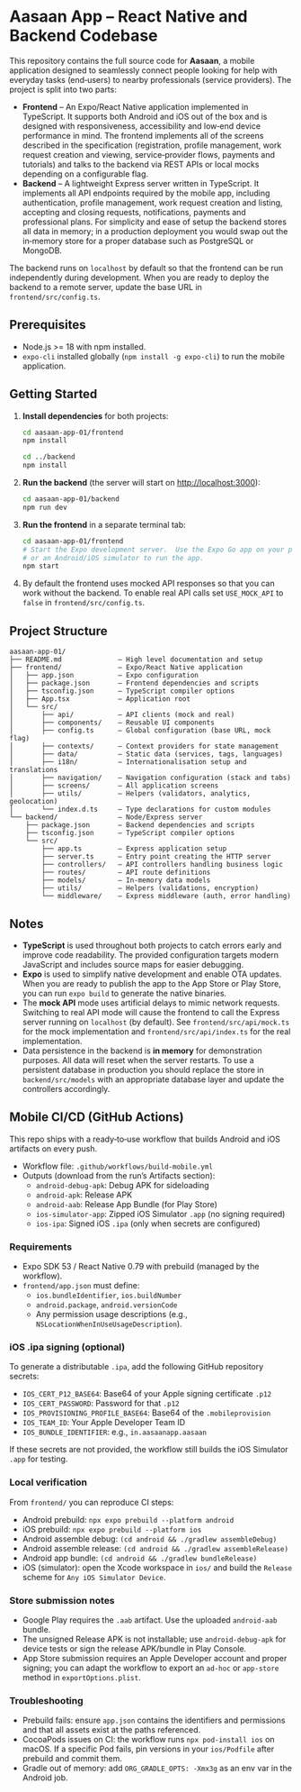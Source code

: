 # Aasaan App – React&nbsp;Native and Backend Codebase

This repository contains the full source code for **Aasaan**, a mobile application
designed to seamlessly connect people looking for help with everyday tasks
(end‑users) to nearby professionals (service providers).  The project is split
into two parts:

* **Frontend** – An Expo/React Native application implemented in TypeScript.  It
  supports both Android and iOS out of the box and is designed with
  responsiveness, accessibility and low‑end device performance in mind.  The
  frontend implements all of the screens described in the specification
  (registration, profile management, work request creation and viewing,
  service‑provider flows, payments and tutorials) and talks to the backend via
  REST APIs or local mocks depending on a configurable flag.
* **Backend** – A lightweight Express server written in TypeScript.  It
  implements all API endpoints required by the mobile app, including
  authentication, profile management, work request creation and listing,
  accepting and closing requests, notifications, payments and professional
  plans.  For simplicity and ease of setup the backend stores all data in
  memory; in a production deployment you would swap out the in‑memory
  store for a proper database such as PostgreSQL or MongoDB.

The backend runs on `localhost` by default so that the frontend can be run
independently during development.  When you are ready to deploy the backend
to a remote server, update the base URL in `frontend/src/config.ts`.

## Prerequisites

* Node.js >= 18 with npm installed.
* `expo-cli` installed globally (`npm install -g expo-cli`) to run the
  mobile application.

## Getting Started

1. **Install dependencies** for both projects:

   ```bash
   cd aasaan-app-01/frontend
   npm install

   cd ../backend
   npm install
   ```

2. **Run the backend** (the server will start on <http://localhost:3000>):

   ```bash
   cd aasaan-app-01/backend
   npm run dev
   ```

3. **Run the frontend** in a separate terminal tab:

   ```bash
   cd aasaan-app-01/frontend
   # Start the Expo development server.  Use the Expo Go app on your phone
   # or an Android/iOS simulator to run the app.
   npm start
   ```

4. By default the frontend uses mocked API responses so that you can work
   without the backend.  To enable real API calls set `USE_MOCK_API` to
   `false` in `frontend/src/config.ts`.

## Project Structure

```text
aasaan-app-01/
├── README.md              – High level documentation and setup
├── frontend/              – Expo/React Native application
│   ├── app.json           – Expo configuration
│   ├── package.json       – Frontend dependencies and scripts
│   ├── tsconfig.json      – TypeScript compiler options
│   ├── App.tsx            – Application root
│   └── src/
│       ├── api/           – API clients (mock and real)
│       ├── components/    – Reusable UI components
│       ├── config.ts      – Global configuration (base URL, mock flag)
│       ├── contexts/      – Context providers for state management
│       ├── data/          – Static data (services, tags, languages)
│       ├── i18n/          – Internationalisation setup and translations
│       ├── navigation/    – Navigation configuration (stack and tabs)
│       ├── screens/       – All application screens
│       ├── utils/         – Helpers (validators, analytics, geolocation)
│       └── index.d.ts     – Type declarations for custom modules
└── backend/               – Node/Express server
    ├── package.json       – Backend dependencies and scripts
    ├── tsconfig.json      – TypeScript compiler options
    └── src/
        ├── app.ts         – Express application setup
        ├── server.ts      – Entry point creating the HTTP server
        ├── controllers/   – API controllers handling business logic
        ├── routes/        – API route definitions
        ├── models/        – In‑memory data models
        ├── utils/         – Helpers (validations, encryption)
        └── middleware/    – Express middleware (auth, error handling)
```

## Notes

* **TypeScript** is used throughout both projects to catch errors early and
  improve code readability.  The provided configuration targets modern
  JavaScript and includes source maps for easier debugging.
* **Expo** is used to simplify native development and enable OTA updates.
  When you are ready to publish the app to the App Store or Play Store, you
  can run `expo build` to generate the native binaries.
* The **mock API** mode uses artificial delays to mimic network requests.
  Switching to real API mode will cause the frontend to call the Express
  server running on `localhost` (by default).  See `frontend/src/api/mock.ts`
  for the mock implementation and `frontend/src/api/index.ts` for the real
  implementation.
* Data persistence in the backend is **in memory** for demonstration
  purposes.  All data will reset when the server restarts.  To use a
  persistent database in production you should replace the store in
  `backend/src/models` with an appropriate database layer and update the
  controllers accordingly.

## Mobile CI/CD (GitHub Actions)

This repo ships with a ready‑to‑use workflow that builds Android and iOS artifacts on every push.

- Workflow file: `.github/workflows/build-mobile.yml`
- Outputs (download from the run’s Artifacts section):
  - `android-debug-apk`: Debug APK for sideloading
  - `android-apk`: Release APK
  - `android-aab`: Release App Bundle (for Play Store)
  - `ios-simulator-app`: Zipped iOS Simulator `.app` (no signing required)
  - `ios-ipa`: Signed iOS `.ipa` (only when secrets are configured)

### Requirements

- Expo SDK 53 / React Native 0.79 with prebuild (managed by the workflow).
- `frontend/app.json` must define:
  - `ios.bundleIdentifier`, `ios.buildNumber`
  - `android.package`, `android.versionCode`
  - Any permission usage descriptions (e.g., `NSLocationWhenInUseUsageDescription`).

### iOS .ipa signing (optional)
To generate a distributable `.ipa`, add the following GitHub repository secrets:

- `IOS_CERT_P12_BASE64`: Base64 of your Apple signing certificate `.p12`
- `IOS_CERT_PASSWORD`: Password for that `.p12`
- `IOS_PROVISIONING_PROFILE_BASE64`: Base64 of the `.mobileprovision`
- `IOS_TEAM_ID`: Your Apple Developer Team ID
- `IOS_BUNDLE_IDENTIFIER`: e.g., `in.aasaanapp.aasaan`

If these secrets are not provided, the workflow still builds the iOS Simulator `.app` for testing.

### Local verification

From `frontend/` you can reproduce CI steps:

- Android prebuild: `npx expo prebuild --platform android`
- iOS prebuild: `npx expo prebuild --platform ios`
- Android assemble debug: `(cd android && ./gradlew assembleDebug)`
- Android assemble release: `(cd android && ./gradlew assembleRelease)`
- Android app bundle: `(cd android && ./gradlew bundleRelease)`
- iOS (simulator): open the Xcode workspace in `ios/` and build the `Release` scheme for `Any iOS Simulator Device`.

### Store submission notes

- Google Play requires the `.aab` artifact. Use the uploaded `android-aab` bundle.
- The unsigned Release APK is not installable; use `android-debug-apk` for device tests or sign the release APK/bundle in Play Console.
- App Store submission requires an Apple Developer account and proper signing; you can adapt the workflow to export an `ad-hoc` or `app-store` method in `exportOptions.plist`.

### Troubleshooting

- Prebuild fails: ensure `app.json` contains the identifiers and permissions and that all assets exist at the paths referenced.
- CocoaPods issues on CI: the workflow runs `npx pod-install ios` on macOS. If a specific Pod fails, pin versions in your `ios/Podfile` after prebuild and commit them.
- Gradle out of memory: add `ORG_GRADLE_OPTS: -Xmx3g` as an env var in the Android job.

